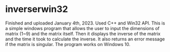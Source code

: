 # inverserwin32
Finished and uploaded January 4th, 2023.
Used C++ and Win32 API.
This is a simple windows program that allows the user to input the dimensions of matrix (1~9) and the matrix itself. Then it displays the inverse of the matrix and
the time it took to calculate the inverse. It also returns an error message if the matrix is singular. The program works on Windows 10.
